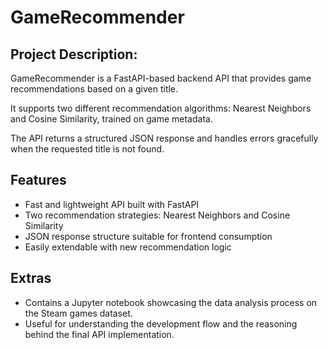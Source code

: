 # GameRecommender

## Project Description:

GameRecommender is a FastAPI-based backend API that provides game recommendations based on a given title.

It supports two different recommendation algorithms: Nearest Neighbors and Cosine Similarity, trained on game metadata.

The API returns a structured JSON response and handles errors gracefully when the requested title is not found.

## Features

- Fast and lightweight API built with FastAPI
- Two recommendation strategies: Nearest Neighbors and Cosine Similarity
- JSON response structure suitable for frontend consumption
- Easily extendable with new recommendation logic

## Extras
- Contains a Jupyter notebook showcasing the data analysis process on the Steam games dataset.
- Useful for understanding the development flow and the reasoning behind the final API implementation.

